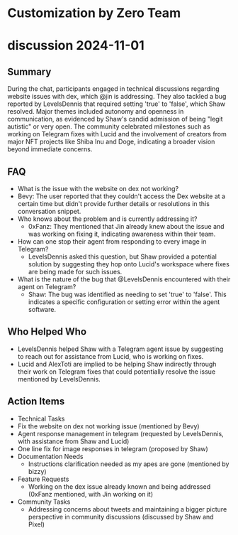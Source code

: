 # Customization by Zero Team

# discussion 2024-11-01

## Summary
 During the chat, participants engaged in technical discussions regarding website issues with dex, which @jin is addressing. They also tackled a bug reported by LevelsDennis that required setting 'true' to 'false', which Shaw resolved. Major themes included autonomy and openness in communication, as evidenced by Shaw's candid admission of being "legit autistic" or very open. The community celebrated milestones such as working on Telegram fixes with Lucid and the involvement of creators from major NFT projects like Shiba Inu and Doge, indicating a broader vision beyond immediate concerns.

## FAQ
 - What is the issue with the website on dex not working?
  - Bevy: The user reported that they couldn't access the Dex website at a certain time but didn't provide further details or resolutions in this conversation snippet.
- Who knows about the problem and is currently addressing it?
  - 0xFanz: They mentioned that Jin already knew about the issue and was working on fixing it, indicating awareness within their team.
- How can one stop their agent from responding to every image in Telegram?
  - LevelsDennis asked this question, but Shaw provided a potential solution by suggesting they hop onto Lucid's workspace where fixes are being made for such issues.
- What is the nature of the bug that @LevelsDennis encountered with their agent on Telegram?
  - Shaw: The bug was identified as needing to set 'true' to 'false'. This indicates a specific configuration or setting error within the agent software.

## Who Helped Who
 - LevelsDennis helped Shaw with a Telegram agent issue by suggesting to reach out for assistance from Lucid, who is working on fixes.
- Lucid and AlexToti are implied to be helping Shaw indirectly through their work on Telegram fixes that could potentially resolve the issue mentioned by LevelsDennis.

## Action Items
 - Technical Tasks
  - Fix the website on dex not working issue (mentioned by Bevy)
  - Agent response management in telegram (requested by LevelsDennis, with assistance from Shaw and Lucid)
  - One line fix for image responses in telegram (proposed by Shaw)
- Documentation Needs
  - Instructions clarification needed as my apes are gone (mentioned by bizzy)
- Feature Requests
  - Working on the dex issue already known and being addressed (0xFanz mentioned, with Jin working on it)
- Community Tasks
  - Addressing concerns about tweets and maintaining a bigger picture perspective in community discussions (discussed by Shaw and Pixel)

